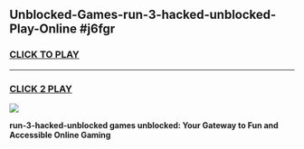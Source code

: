 
## Unblocked-Games-run-3-hacked-unblocked-Play-Online #j6fgr
<h3>
<a href="https://news.freeplayer.one?title=run-3-hacked-unblocked&ref=3">CLICK TO PLAY</a></h3>
<hr>

<h3>
<a href="https://news.freeplayer.one?title=run-3-hacked-unblocked&ref=3">CLICK 2 PLAY</a>
  
</h3>

<a href="https://news.freeplayer.one?title=run-3-hacked-unblocked&ref=3"><img src="https://clearcache.store/games.png"></a>


**run-3-hacked-unblocked games unblocked: Your Gateway to Fun and Accessible Online Gaming**
